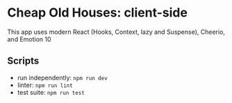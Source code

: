 # Cheap Old Houses: client-side

This app uses modern React (Hooks, Context, lazy and Suspense), Cheerio, and Emotion 10

## Scripts
* run independently: `npm run dev`
* linter: `npm run lint`
* test suite: `npm run test`
